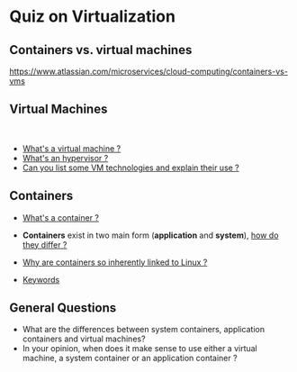
# Quiz on Virtualization

## Containers vs. virtual machines

https://www.atlassian.com/microservices/cloud-computing/containers-vs-vms

## Virtual Machines
<br>

+ [What's a virtual machine ?](virtual-machines.md#sub-section)<br>
+ [What's an hypervisor ?](hypervisor.md#sub-section)<br>
+ [Can you list some VM technologies and explain their use ?](list-vm-techno-explain-use.md#sub-section)<br>


## Containers

+ [What's a container ?](containers.md#sub-section)
+ <b>Containers</b> exist in two main form (<b>application</b> and <b>system</b>), [how do they differ ?](what-are-the-diffe-betwn-sys-vs-contain-vs-vm.md#sub-section)
+ [Why are containers so inherently linked to Linux ?](container-so-inherently-linked-to-linux.md#sub-section)<br>

+ [Keywords](keywords.md#sub-section)



## General Questions
+ What are the differences between system containers, application containers and virtual machines?
+ In your opinion, when does it make sense to use either a virtual machine, a system container or an application container ?